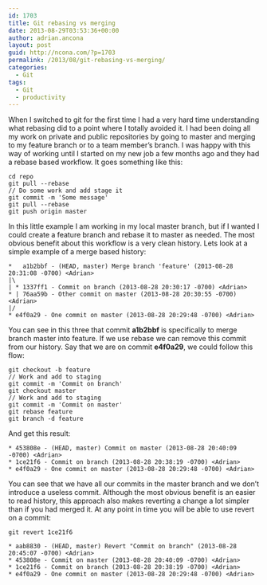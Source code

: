 ```yaml
---
id: 1703
title: Git rebasing vs merging
date: 2013-08-29T03:53:36+00:00
author: adrian.ancona
layout: post
guid: http://ncona.com/?p=1703
permalink: /2013/08/git-rebasing-vs-merging/
categories:
  - Git
tags:
  - Git
  - productivity
---
```

When I switched to git for the first time I had a very hard time understanding what rebasing did to a point where I totally avoided it. I had been doing all my work on private and public repositories by going to master and merging to my feature branch or to a team member&#8217;s branch. I was happy with this way of working until I started on my new job a few months ago and they had a rebase based workflow. It goes something like this:

```
cd repo
git pull --rebase
// Do some work and add stage it
git commit -m 'Some message'
git pull --rebase
git push origin master
```

In this little example I am working in my local master branch, but if I wanted I could create a feature branch and rebase it to master as needed. The most obvious benefit about this workflow is a very clean history. Lets look at a simple example of a merge based history:

<!--more-->

```
*   a1b2bbf - (HEAD, master) Merge branch 'feature' (2013-08-28 20:31:08 -0700) <Adrian>
|\
| * 1337ff1 - Commit on branch (2013-08-28 20:30:17 -0700) <Adrian>
* | 76aa59b - Other commit on master (2013-08-28 20:30:55 -0700) <Adrian>
|/
* e4f0a29 - One commit on master (2013-08-28 20:29:48 -0700) <Adrian>
```

You can see in this three that commit **a1b2bbf** is specifically to merge branch master into feature. If we use rebase we can remove this commit from our history. Say that we are on commit **e4f0a29**, we could follow this flow:

```
git checkout -b feature
// Work and add to staging
git commit -m 'Commit on branch'
git checkout master
// Work and add to staging
git commit -m 'Commit on master'
git rebase feature
git branch -d feature
```

And get this result:

```
* 453808e - (HEAD, master) Commit on master (2013-08-28 20:40:09 -0700) <Adrian>
* 1ce21f6 - Commit on branch (2013-08-28 20:38:19 -0700) <Adrian>
* e4f0a29 - One commit on master (2013-08-28 20:29:48 -0700) <Adrian>
```

You can see that we have all our commits in the master branch and we don&#8217;t introduce a useless commit. Although the most obvious benefit is an easier to read history, this approach also makes reverting a change a lot simpler than if you had merged it. At any point in time you will be able to use revert on a commit:

```
git revert 1ce21f6
```

```
* aab8830 - (HEAD, master) Revert "Commit on branch" (2013-08-28 20:45:07 -0700) <Adrian>
* 453808e - Commit on master (2013-08-28 20:40:09 -0700) <Adrian>
* 1ce21f6 - Commit on branch (2013-08-28 20:38:19 -0700) <Adrian>
* e4f0a29 - One commit on master (2013-08-28 20:29:48 -0700) <Adrian>
```
